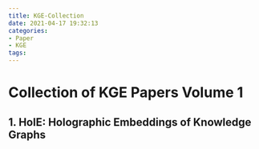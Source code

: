 ```yaml
---
title: KGE-Collection
date: 2021-04-17 19:32:13
categories:
- Paper
- KGE
tags:
---
```


# Collection of KGE Papers Volume 1

## 1. HolE: Holographic Embeddings of Knowledge Graphs



